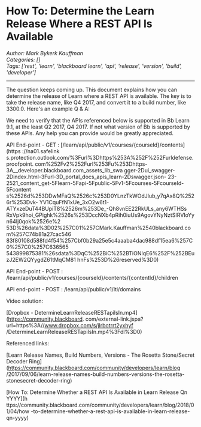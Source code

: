 # How To: Determine the Learn Release Where a REST API Is Available
*Author: Mark Bykerk Kauffman*  
*Categories: []*  
*Tags: ['rest', 'learn', 'blackboard learn', 'api', 'release', 'version', 'build', 'developer']*  
<hr />
The question keeps coming up. This document explains how you can determine the
release of Learn where a REST API is available. The key is to take the release
name, like Q4 2017, and convert it to a build number, like 3300.0. Here's an
example Q & A:

We need to verify that the APIs referenced below is supported in Bb Learn 9.1,
at the least Q2 2017, Q4 2017. If not what version of Bb is supported by these
APIs. Any help you can provide would be greatly appreciated.

API End-point - GET : [/learn/api/public/v1/courses/{courseId}/contents](https
://na01.safelink
s.protection.outlook.com/%3Furl%3Dhttps%253A%252F%252Furldefense.proofpoint.
com%252Fv2%252Furl%253Fu%253Dhttps-3A__developer.blackboard.com_assets_lib_swa
gger-2Dui_swagger-2Dindex.html-3Furl-3D_portal_docs_apis_learn-2Dswagger.json-
23-2521_content_get-5Flearn-5Fapi-5Fpublic-5Fv1-5Fcourses-5FcourseId-5Fcontent
s%2526d%253DDwMFaQ%2526c%253D0YLnzTkWOdJlub_y7qAx8Q%2526r%253Dvk-
YV1CquFfN1xUe_3xO2w6t1-ATYxzeDuT44BUpiT8%2526m%253De_-Qh8vnEE22RkULs_any6WTHSs
RxVpk9hoi_GPighk%2526s%253DccNXb4pRih0iuUs9AgovYNyNztSIRVIoYyn64Ij0qok%2526e%2
53D%26data%3D02%257C01%257CMark.Kauffman%2540blackboard.com%257C74b81a27cac546
83f80108d588fd4f54%257Cbf0b29a25e5c4aaaba4dac988df15ea6%257C0%257C0%257C636565
543899875381%26sdata%3DqC%252BiC%252BTiONIqE6%252F%252BEuzJ2EW2QYygdZ61tMqCM81
hnFs%253D%26reserved%3D0)

API End-point - POST :
/learn/api/public/v1/courses/{courseId}/contents/{contentId}/children

API end-point - POST : /learn/api/public/v1/lti/domains

Video solution:

[Dropbox - DetermineLearnReleaseRESTapiIsIn.mp4](https://community.blackboard.
com/external-link.jspa?url=https%3A//www.dropbox.com/s/jlrbotrrt2yxhyf
/DetermineLearnReleaseRESTapiIsIn.mp4%3Fdl%3D0)

Referenced links:

[Learn Release Names, Build Numbers, Versions - The Rosetta Stone/Secret
Decoder Ring](https://community.blackboard.com/community/developers/learn/blog
/2017/09/06/learn-release-names-build-numbers-versions-the-rosetta-
stonesecret-decoder-ring)

[How To: Determine Whether a REST API Is Available in Learn Release Qn YYYY](h
ttps://community.blackboard.com/community/developers/learn/blog/2018/01/04/how
-to-determine-whether-a-rest-api-is-available-in-learn-release-qn-yyyy)


